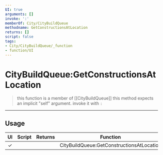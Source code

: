 ```yaml
---
UI: true
arguments: []
invoke: ':'
memberOf: City/CityBuildQueue
methodname: GetConstructionsAtLocation
returns: []
script: false
tags:
- City/CityBuildQueue/_function
- function/UI
---
```

# CityBuildQueue:GetConstructionsAtLocation
> this function is a member of [[CityBuildQueue]]
> this method expects an implicit "self" argument. invoke it with `:`
-----
## Usage
|  UI | Script | Returns | Function | Arguments |
|:---:|:------:|-------:|:--------:|:---------|
|✓| ||CityBuildQueue:GetConstructionsAtLocation||
